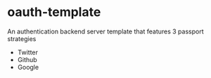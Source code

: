 # oauth-template

An authentication backend server template that features 3 passport strategies
- Twitter
- Github
- Google
